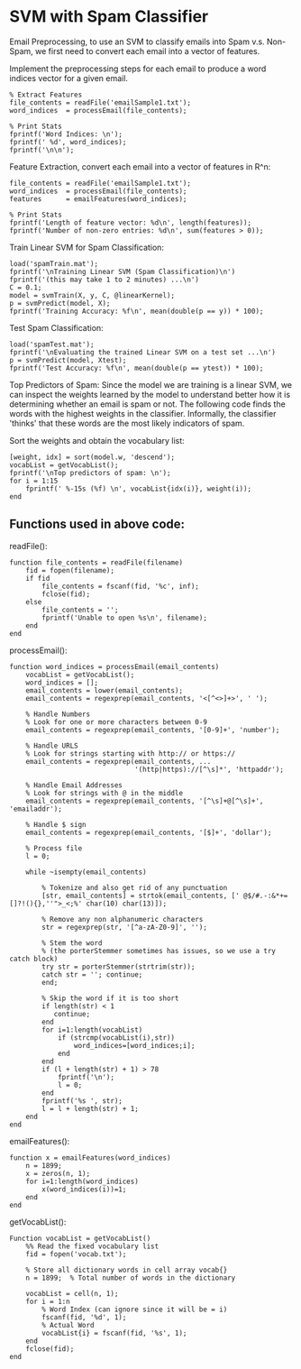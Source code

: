 # SVM with Spam Classifier

Email Preprocessing, to use an SVM to classify emails into Spam v.s. Non-Spam, we first need to convert each email into a vector of features.

Implement the preprocessing steps for each email to produce a word indices vector for a given email.

    % Extract Features
    file_contents = readFile('emailSample1.txt');
    word_indices  = processEmail(file_contents);

    % Print Stats
    fprintf('Word Indices: \n');
    fprintf(' %d', word_indices);
    fprintf('\n\n');

Feature Extraction, convert each email into a vector of features in R^n:

    file_contents = readFile('emailSample1.txt');
    word_indices  = processEmail(file_contents);
    features      = emailFeatures(word_indices);

    % Print Stats
    fprintf('Length of feature vector: %d\n', length(features));
    fprintf('Number of non-zero entries: %d\n', sum(features > 0));

Train Linear SVM for Spam Classification:

    load('spamTrain.mat');
    fprintf('\nTraining Linear SVM (Spam Classification)\n')
    fprintf('(this may take 1 to 2 minutes) ...\n')
    C = 0.1;
    model = svmTrain(X, y, C, @linearKernel);
    p = svmPredict(model, X);
    fprintf('Training Accuracy: %f\n', mean(double(p == y)) * 100);

Test Spam Classification:

    load('spamTest.mat');
    fprintf('\nEvaluating the trained Linear SVM on a test set ...\n')
    p = svmPredict(model, Xtest);
    fprintf('Test Accuracy: %f\n', mean(double(p == ytest)) * 100);

Top Predictors of Spam: Since the model we are training is a linear SVM, we can inspect the weights learned by the model to understand better how it is determining whether an email is spam or not. The following code finds the words with the highest weights in the classifier. Informally, the classifier 'thinks' that these words are the most likely indicators of spam.

Sort the weights and obtain the vocabulary list:

    [weight, idx] = sort(model.w, 'descend');
    vocabList = getVocabList();
    fprintf('\nTop predictors of spam: \n');
    for i = 1:15
        fprintf(' %-15s (%f) \n', vocabList{idx(i)}, weight(i));
    end
    
## Functions used in above code:

readFile():

    function file_contents = readFile(filename)
        fid = fopen(filename);
        if fid
            file_contents = fscanf(fid, '%c', inf);
            fclose(fid);
        else
            file_contents = '';
            fprintf('Unable to open %s\n', filename);
        end
    end
    
processEmail():

    function word_indices = processEmail(email_contents)
        vocabList = getVocabList();
        word_indices = [];
        email_contents = lower(email_contents);
        email_contents = regexprep(email_contents, '<[^<>]+>', ' ');

        % Handle Numbers
        % Look for one or more characters between 0-9
        email_contents = regexprep(email_contents, '[0-9]+', 'number');

        % Handle URLS
        % Look for strings starting with http:// or https://
        email_contents = regexprep(email_contents, ...
                                   '(http|https)://[^\s]*', 'httpaddr');

        % Handle Email Addresses
        % Look for strings with @ in the middle
        email_contents = regexprep(email_contents, '[^\s]+@[^\s]+', 'emailaddr');

        % Handle $ sign
        email_contents = regexprep(email_contents, '[$]+', 'dollar');

        % Process file
        l = 0;

        while ~isempty(email_contents)

            % Tokenize and also get rid of any punctuation
            [str, email_contents] = strtok(email_contents, [' @$/#.-:&*+=[]?!(){},''">_<;%' char(10) char(13)]);

            % Remove any non alphanumeric characters
            str = regexprep(str, '[^a-zA-Z0-9]', '');

            % Stem the word 
            % (the porterStemmer sometimes has issues, so we use a try catch block)
            try str = porterStemmer(strtrim(str)); 
            catch str = ''; continue;
            end;

            % Skip the word if it is too short
            if length(str) < 1
               continue;
            end
            for i=1:length(vocabList)
                if (strcmp(vocabList(i),str))
                    word_indices=[word_indices;i];
                end
            end
            if (l + length(str) + 1) > 78
                fprintf('\n');
                l = 0;
            end
            fprintf('%s ', str);
            l = l + length(str) + 1;
        end
    end

emailFeatures():

    function x = emailFeatures(word_indices)
        n = 1899;
        x = zeros(n, 1);
        for i=1:length(word_indices)
            x(word_indices(i))=1;
        end
    end
    
getVocabList():

    Function vocabList = getVocabList()
        %% Read the fixed vocabulary list
        fid = fopen('vocab.txt');

        % Store all dictionary words in cell array vocab{}
        n = 1899;  % Total number of words in the dictionary

        vocabList = cell(n, 1);
        for i = 1:n
            % Word Index (can ignore since it will be = i)
            fscanf(fid, '%d', 1);
            % Actual Word
            vocabList{i} = fscanf(fid, '%s', 1);
        end
        fclose(fid);
    end
    

